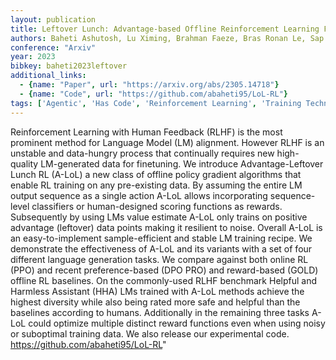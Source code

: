 ```yaml
---
layout: publication
title: Leftover Lunch: Advantage-based Offline Reinforcement Learning For Language Models
authors: Baheti Ashutosh, Lu Ximing, Brahman Faeze, Bras Ronan Le, Sap Maarten, Riedl Mark
conference: "Arxiv"
year: 2023
bibkey: baheti2023leftover
additional_links:
  - {name: "Paper", url: "https://arxiv.org/abs/2305.14718"}
  - {name: "Code", url: "https://github.com/abaheti95/LoL-RL"}
tags: ['Agentic', 'Has Code', 'Reinforcement Learning', 'Training Techniques']
---
```

Reinforcement Learning with Human Feedback (RLHF) is the most prominent method for Language Model (LM) alignment. However RLHF is an unstable and data-hungry process that continually requires new high-quality LM-generated data for finetuning. We introduce Advantage-Leftover Lunch RL (A-LoL) a new class of offline policy gradient algorithms that enable RL training on any pre-existing data. By assuming the entire LM output sequence as a single action A-LoL allows incorporating sequence-level classifiers or human-designed scoring functions as rewards. Subsequently by using LMs value estimate A-LoL only trains on positive advantage (leftover) data points making it resilient to noise. Overall A-LoL is an easy-to-implement sample-efficient and stable LM training recipe. We demonstrate the effectiveness of A-LoL and its variants with a set of four different language generation tasks. We compare against both online RL (PPO) and recent preference-based (DPO PRO) and reward-based (GOLD) offline RL baselines. On the commonly-used RLHF benchmark Helpful and Harmless Assistant (HHA) LMs trained with A-LoL methods achieve the highest diversity while also being rated more safe and helpful than the baselines according to humans. Additionally in the remaining three tasks A-LoL could optimize multiple distinct reward functions even when using noisy or suboptimal training data. We also release our experimental code. https://github.com/abaheti95/LoL-RL"
